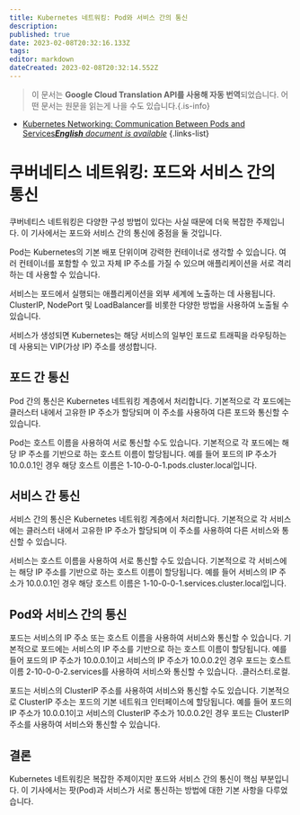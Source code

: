 ```yaml
---
title: Kubernetes 네트워킹: Pod와 서비스 간의 통신
description: 
published: true
date: 2023-02-08T20:32:16.133Z
tags: 
editor: markdown
dateCreated: 2023-02-08T20:32:14.552Z
---
```


> 이 문서는 **Google Cloud Translation API를 사용해 자동 번역**되었습니다.
어떤 문서는 원문을 읽는게 나을 수도 있습니다.{.is-info}



- [Kubernetes Networking: Communication Between Pods and Services***English** document is available*](/en/Knowledge-base/Kubernetes/kubernetes-networking-communication-between-pods-and-services)
{.links-list}


# 쿠버네티스 네트워킹: 포드와 서비스 간의 통신

쿠버네티스 네트워킹은 다양한 구성 방법이 있다는 사실 때문에 더욱 복잡한 주제입니다. 이 기사에서는 포드와 서비스 간의 통신에 중점을 둘 것입니다.

Pod는 Kubernetes의 기본 배포 단위이며 강력한 컨테이너로 생각할 수 있습니다. 여러 컨테이너를 포함할 수 있고 자체 IP 주소를 가질 수 있으며 애플리케이션을 서로 격리하는 데 사용할 수 있습니다.

서비스는 포드에서 실행되는 애플리케이션을 외부 세계에 노출하는 데 사용됩니다. ClusterIP, NodePort 및 LoadBalancer를 비롯한 다양한 방법을 사용하여 노출될 수 있습니다.

서비스가 생성되면 Kubernetes는 해당 서비스의 일부인 포드로 트래픽을 라우팅하는 데 사용되는 VIP(가상 IP) 주소를 생성합니다.

## 포드 간 통신

Pod 간의 통신은 Kubernetes 네트워킹 계층에서 처리합니다. 기본적으로 각 포드에는 클러스터 내에서 고유한 IP 주소가 할당되며 이 주소를 사용하여 다른 포드와 통신할 수 있습니다.

Pod는 호스트 이름을 사용하여 서로 통신할 수도 있습니다. 기본적으로 각 포드에는 해당 IP 주소를 기반으로 하는 호스트 이름이 할당됩니다. 예를 들어 포드의 IP 주소가 10.0.0.1인 경우 해당 호스트 이름은 1-10-0-0-1.pods.cluster.local입니다.

## 서비스 간 통신

서비스 간의 통신은 Kubernetes 네트워킹 계층에서 처리합니다. 기본적으로 각 서비스에는 클러스터 내에서 고유한 IP 주소가 할당되며 이 주소를 사용하여 다른 서비스와 통신할 수 있습니다.

서비스는 호스트 이름을 사용하여 서로 통신할 수도 있습니다. 기본적으로 각 서비스에는 해당 IP 주소를 기반으로 하는 호스트 이름이 할당됩니다. 예를 들어 서비스의 IP 주소가 10.0.0.1인 경우 해당 호스트 이름은 1-10-0-0-1.services.cluster.local입니다.

## Pod와 서비스 간의 통신

포드는 서비스의 IP 주소 또는 호스트 이름을 사용하여 서비스와 통신할 수 있습니다. 기본적으로 포드에는 서비스의 IP 주소를 기반으로 하는 호스트 이름이 할당됩니다. 예를 들어 포드의 IP 주소가 10.0.0.1이고 서비스의 IP 주소가 10.0.0.2인 경우 포드는 호스트 이름 2-10-0-0-2.services를 사용하여 서비스와 통신할 수 있습니다. .클러스터.로컬.

포드는 서비스의 ClusterIP 주소를 사용하여 서비스와 통신할 수도 있습니다. 기본적으로 ClusterIP 주소는 포드의 기본 네트워크 인터페이스에 할당됩니다. 예를 들어 포드의 IP 주소가 10.0.0.1이고 서비스의 ClusterIP 주소가 10.0.0.2인 경우 포드는 ClusterIP 주소를 사용하여 서비스와 통신할 수 있습니다.

## 결론

Kubernetes 네트워킹은 복잡한 주제이지만 포드와 서비스 간의 통신이 핵심 부분입니다. 이 기사에서는 팟(Pod)과 서비스가 서로 통신하는 방법에 대한 기본 사항을 다루었습니다.